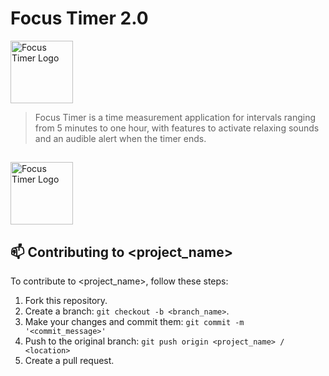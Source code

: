 # Focus Timer 2.0


<img src="https://i.imgur.com/DKufZ9u.jpeg" alt="Focus Timer Logo" height=100>

> Focus Timer is a time measurement application for intervals ranging from 5 minutes to one hour, with features to activate relaxing sounds and an audible alert when the timer ends.

##

<img src="https://i.imgur.com/DKufZ9u.jpeg" alt="Focus Timer Logo" height=100>


## 📫 Contributing to <project_name>

To contribute to <project_name>, follow these steps:

1. Fork this repository.
2. Create a branch: `git checkout -b <branch_name>`.
3. Make your changes and commit them: `git commit -m '<commit_message>'`
4. Push to the original branch: `git push origin <project_name> / <location>`
5. Create a pull request.

